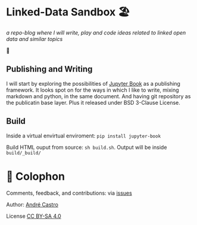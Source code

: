 # Linked-Data Sandbox 🏖️

*a repo-blog where I will write, play and code ideas related to linked open data and similar topics*


🦕

## Publishing and Writing 

I will start by exploring the possibilities of [Jupyter Book](https://jupyterbook.org/) as a publishing framework. 
It looks spot on for the ways in which I like to write, mixing markdown and python, in the same document. And having git repository as the publicatin base layer. Plus it released under BSD 3-Clause License. 

## Build 

Inside a virtual envirtual enviroment:  `pip install jupyter-book`

Build HTML ouput from source: `sh build.sh`. Output will be inside `build/_build/` 

# 🔫 Colophon 

Comments, feedback, and contributions: via [issues](https://github.com/andrecastro0o/LD-Sandbox/issues)

Author: [André Castro](https://orcid.org/0000-0002-7839-3698) 

License [CC BY-SA 4.0](LICENSE) 
